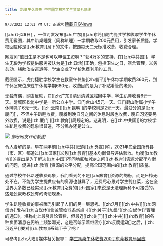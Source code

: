 ```yaml
---
title: 趴桌午休收费 中共国学校割学生韭菜无底线
---
```

`9/3/2023 12:01 PM UTC 正道木` [轉載自GNews](https://gnews.org/articles/1638782)

[[zh:8月28日]]，一位网友发布[[zh:广东]][[zh:东莞]]虎门捷胜学校收取学生午休费用截图，其中趴桌睡觉（简称趴睡）一学期收取200元费用，引发家长质疑。学校回应称是[[zh:教育]]局下的文件，按照每天二元标准收费，收费合理。

网友问“值日生是不是也可以申请工资啊？”获4万多的支持。在[[zh:中共国]]，学生无偿为学校提供服务被认为是[[zh:政治]]正确，包括卫生之日，宿舍管理，义务劳动，辅助治安巡逻等，学生变成了学校免费利用的工具。

截图显示，虎门捷胜学校学生在教室午休垫[[zh:躺平]]午休每学期收费360元，到午休室床位床位午休每学期680元，收费目的是为了补贴看管的老师。

无独有偶，网友反映，在[[zh:广东]]清远清城区松岗中学，学生趴睡收费6元一天。清城区松岗中学是一所公立中学。江门台山4.5元一天。江门鹤山附属小学午休睡凳子6元一天。[[zh:云南]][[zh:昆明]]的学校则是2元一天。最过分的是[[zh:厦门]]，不但中午趴睡收费，晚餐到晚自习之间的休息时段也收费，晚自习还要另外收费，说是[[zh:厦门]][[zh:教育]]局规定的。这说明，在[[zh:中共国]]的学校学生趴睡收费的现象很普遍，不分民办还是公立。

![](ipfs://QmbrhWMCpVrgzGtz8BhiJSC6tB7LA6QH11q3KwvpkqWopK?.png) *部分网友评论截图*

令人费解的是，早在两年前[[zh:中共]]已向[[zh:外宣]]称，2021年底全国所有县（市、区）都通过[[zh:国家]]义务[[zh:教育]]基本均衡督导评估验收。均衡[[zh:教育]]的提出是为了解决[[zh:中国]]不同地区和城乡之间[[zh:教育]]资源分配不均衡的问题，促进[[zh:教育]]资源的公平分配，提高全国范围内的[[zh:教育]]质量。

通过学校午休趴睡收费现象，我们看到的不是[[zh:教育]]资源的均衡，而是压榨无处不在。不能为学生提供应有的资源也就算了，还费尽心思对学生割韭菜，这在全世界大多数已经实现[[zh:教育]]免费的[[zh:国家]]来说是无法理解和不可接受的。这是独裁政权独有的奇葩现象。

学生趴睡收费的事被曝光引起了人们的另一层思考。[[zh:7月]][[zh:中共]][[zh:网信办]]发布[[zh:自媒体]]言论管控13条新规《[[zh:关于]]加强“[[zh:自媒体]]”管理的通知》，堪称史上最强言论管控，但最近[[zh:关于]][[zh:中共]][[zh:教育]]的各种负面消息在网络上频繁曝光，这是否暗示着继医疗[[zh:反腐运动]]之后，[[zh:习近平]]要对[[zh:教育]]系统下手了呢？

可参考[[zh:大陆]]媒体相关报导： [学生趴桌午休收费200？东莞教育局回应](https://mil.news.sina.com.cn/2023-08-29/doc-imziwefz9065819.shtml)


